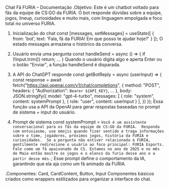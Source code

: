 Chat Fã FURIA – Documentação
.Objetivo:
Este é um chatbot voltado para fãs da equipe de CS:GO da FURIA. O bot responde dúvidas sobre a equipe, jogos, lineup, curiosidades e muito mais, com linguagem empolgada e foco total no universo FURIA.

1. Inicialização do chat
const [messages, setMessages] = useState([
  { from: 'bot', text: 'Fala, fã da FURIA! Em que posso te ajudar hoje?' }
]);
O estado messages armazena o histórico da conversa.

2. Usuário envia uma pergunta
const handleSend = async () => {
  if (!input.trim()) return;
  ...
}
Quando o usuário digita algo e aperta Enter ou o botão "Enviar", a função handleSend é disparada.

3. A API do ChatGPT responde
const getBotReply = async (userInput) => {
  const response = await fetch("https://api.openai.com/v1/chat/completions", {
    method: "POST",
    headers: {
      "Authorization": `Bearer ${API_KEY}`,
      ...
    },
    body: JSON.stringify({
      model: "gpt-4-turbo",
      messages: [
        { role: "system", content: systemPrompt },
        { role: "user", content: userInput }
      ],
    })
  });
Essa função usa a API da OpenAI para gerar respostas baseadas no prompt de sistema + input do usuário.

4. Prompt de sistema
const systemPrompt = `
Você é um assistente conversacional para os fãs da equipe de CS:GO da FURIA. 
Responda com entusiasmo, use emojis quando fizer sentido e traga informações sobre o time, jogadores, próximos jogos, história da FURIA e curiosidades. 
Se a pergunta não estiver relacionada à FURIA, gentilmente redirecione o usuário ao foco principal: FURIA Esports. 
Fale como um fã apaixonado de CS. Estamos no ano de 2025 e no mês de Maio então mostre os jogos e o elenco da furia desse ano e a partir desse mês.
`;
Esse prompt define o comportamento da IA, garantindo que ela aja como um fã animado da FURIA.

.Componentes:
Card, CardContent, Button, Input
Componentes básicos criados como wrappers estilizados para organizar a interface do chat.
